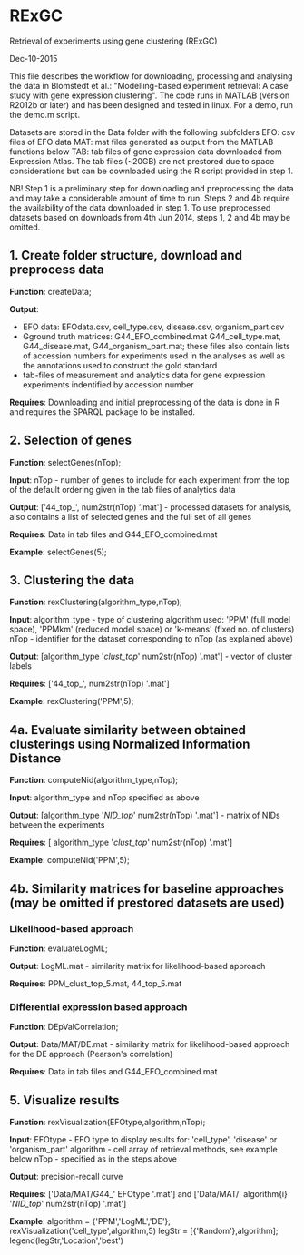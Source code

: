 # RExGC
Retrieval of experiments using gene clustering (RExGC)

Dec-10-2015

This file describes the workflow for downloading, processing and analysing the data in 
Blomstedt et al.: "Modelling-based experiment retrieval: A case study with gene expression clustering". 
The code runs in MATLAB (version R2012b or later) and has been designed and tested in linux.
For a demo, run the demo.m script.
 
Datasets are stored in the Data folder with the following subfolders 
EFO: csv files of EFO data 
MAT: mat files generated as output from the MATLAB functions below
TAB: tab files of gene expression data downloaded from Expression Atlas. The tab files (~20GB) are not prestored 
	due to space considerations but can be downloaded using the R script provided in step 1. 
 
NB! Step 1 is a preliminary step for downloading and preprocessing the data and may take a considerable amount of 
time to run. Steps 2 and 4b require the availability of the data downloaded in step 1. To use preprocessed datasets
based on downloads from 4th Jun 2014, steps 1, 2 and 4b may be omitted.


## 1. Create folder structure, download and preprocess data 

**Function**:
createData;

**Output**:
- EFO data: EFOdata.csv, cell_type.csv, disease.csv, organism_part.csv
- Gground truth matrices: G44_EFO_combined.mat G44_cell_type.mat, G44_disease.mat, G44_organism_part.mat; 
	these files also contain lists of accession numbers for experiments used in the analyses as well as 
the annotations used to construct the gold standard
- tab-files of measurement and analytics data for gene expression experiments indentified by accession number

**Requires**:
Downloading and initial preprocessing of the data is done in R and requires the
SPARQL package to be installed.


## 2. Selection of genes

**Function**:
selectGenes(nTop);

**Input**: 
nTop - number of genes to include for each experiment from the top of the default ordering given in the tab files 
of analytics data 

**Output**: 
['44_top_', num2str(nTop) '.mat'] - processed datasets for analysis, also contains a list of selected genes and 
the full set of all genes

**Requires**: 
Data in tab files and G44_EFO_combined.mat

**Example**:
selectGenes(5);


## 3. Clustering the data

**Function**:
rexClustering(algorithm_type,nTop);

**Input**: 
algorithm_type - type of clustering algorithm used: 'PPM' (full model space), 'PPMkm' (reduced model space) or 
	'k-means' (fixed no. of clusters) 
nTop - identifier for the dataset corresponding to nTop (as explained above)

**Output**:
[algorithm_type '_clust_top_' num2str(nTop) '.mat'] - vector of cluster labels

**Requires**: 
['44_top_', num2str(nTop) '.mat'] 

**Example**:
rexClustering('PPM',5);


## 4a. Evaluate similarity between obtained clusterings using Normalized Information Distance

**Function**:
computeNid(algorithm_type,nTop);

**Input**: 
algorithm_type and nTop specified as above

**Output**:
[algorithm_type '_NID_top_' num2str(nTop) '.mat'] - matrix of NIDs between the experiments

**Requires**: 
[ algorithm_type '_clust_top_' num2str(nTop) '.mat'] 

**Example**:
computeNid('PPM',5);


## 4b. Similarity matrices for baseline approaches (may be omitted if prestored datasets are used)

### Likelihood-based approach

**Function**:
evaluateLogML;

**Output**:
LogML.mat - similarity matrix for likelihood-based approach

**Requires**: 
PPM_clust_top_5.mat, 44_top_5.mat


### Differential expression based approach

**Function**:
DEpValCorrelation;

**Output**: 
Data/MAT/DE.mat - similarity matrix for likelihood-based approach for the DE approach
(Pearson's correlation)

**Requires**: 
Data in tab files and G44_EFO_combined.mat


## 5. Visualize results

**Function**:
rexVisualization(EFOtype,algorithm,nTop);

**Input**:
EFOtype - EFO type to display results for: 'cell_type', 'disease' or 'organism_part'
algorithm - cell array of retrieval methods, see example below 
nTop - specified as in the steps above

**Output**: 
precision-recall curve
 
**Requires**:
['Data/MAT/G44_' EFOtype '.mat'] and ['Data/MAT/' algorithm{i} '_NID_top_' num2str(nTop) '.mat']

**Example**:
algorithm = {'PPM','LogML','DE'};
rexVisualization('cell_type',algorithm,5)
legStr = [{'Random'},algorithm];
legend(legStr,'Location','best')
